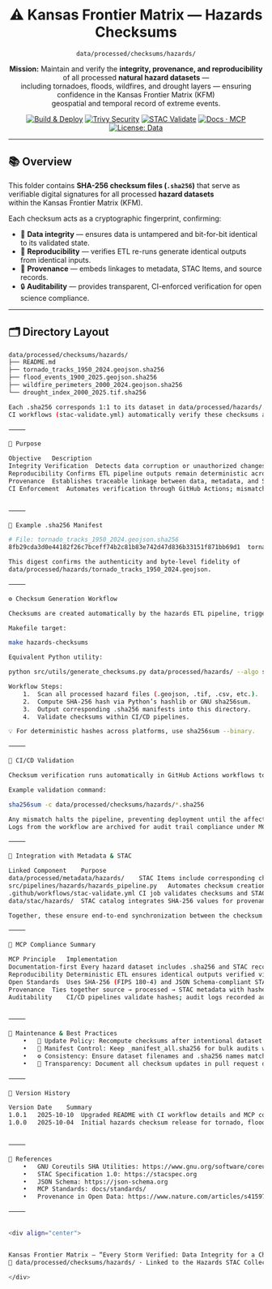 <div align="center">

# ⚠️ Kansas Frontier Matrix — Hazards Checksums  
`data/processed/checksums/hazards/`

**Mission:** Maintain and verify the **integrity, provenance, and reproducibility** of all processed **natural hazard datasets** —  
including tornadoes, floods, wildfires, and drought layers — ensuring confidence in the Kansas Frontier Matrix (KFM)  
geospatial and temporal record of extreme events.

[![Build & Deploy](https://github.com/bartytime4life/Kansas-Frontier-Matrix/actions/workflows/site.yml/badge.svg)](../../../../.github/workflows/site.yml)
[![Trivy Security](https://github.com/bartytime4life/Kansas-Frontier-Matrix/actions/workflows/trivy.yml/badge.svg)](../../../../.github/workflows/trivy.yml)
[![STAC Validate](https://github.com/bartytime4life/Kansas-Frontier-Matrix/actions/workflows/stac-validate.yml/badge.svg)](../../../../.github/workflows/stac-validate.yml)
[![Docs · MCP](https://img.shields.io/badge/Docs-MCP-blue)](../../../../docs/)
[![License: Data](https://img.shields.io/badge/License-CC--BY%204.0-green)](../../../../LICENSE)

</div>

---

## 📚 Overview

This folder contains **SHA-256 checksum files (`.sha256`)** that serve as verifiable digital signatures for all processed **hazard datasets**  
within the Kansas Frontier Matrix (KFM).  

Each checksum acts as a cryptographic fingerprint, confirming:
- 🧩 **Data integrity** — ensures data is untampered and bit-for-bit identical to its validated state.  
- 🔁 **Reproducibility** — verifies ETL re-runs generate identical outputs from identical inputs.  
- 🔗 **Provenance** — embeds linkages to metadata, STAC Items, and source records.  
- 🔒 **Auditability** — provides transparent, CI-enforced verification for open science compliance.  

---

## 🗂️ Directory Layout

```bash
data/processed/checksums/hazards/
├── README.md
├── tornado_tracks_1950_2024.geojson.sha256
├── flood_events_1900_2025.geojson.sha256
├── wildfire_perimeters_2000_2024.geojson.sha256
└── drought_index_2000_2025.tif.sha256

Each .sha256 corresponds 1:1 to its dataset in data/processed/hazards/.
CI workflows (stac-validate.yml) automatically verify these checksums at every commit and deployment.

⸻

🎯 Purpose

Objective	Description
Integrity Verification	Detects data corruption or unauthorized changes post-processing.
Reproducibility	Confirms ETL pipeline outputs remain deterministic across executions.
Provenance	Establishes traceable linkage between data, metadata, and STAC assets.
CI Enforcement	Automates verification through GitHub Actions; mismatches fail validation.


⸻

🧮 Example .sha256 Manifest

# File: tornado_tracks_1950_2024.geojson.sha256
8fb29cda3d0e44182f26c7bceff74b2c81b83e742d47d836b33151f871bb69d1  tornado_tracks_1950_2024.geojson

This digest confirms the authenticity and byte-level fidelity of
data/processed/hazards/tornado_tracks_1950_2024.geojson.

⸻

⚙️ Checksum Generation Workflow

Checksums are created automatically by the hazards ETL pipeline, triggered during dataset post-processing.

Makefile target:

make hazards-checksums

Equivalent Python utility:

python src/utils/generate_checksums.py data/processed/hazards/ --algo sha256

Workflow Steps:
	1.	Scan all processed hazard files (.geojson, .tif, .csv, etc.).
	2.	Compute SHA-256 hash via Python’s hashlib or GNU sha256sum.
	3.	Output corresponding .sha256 manifests into this directory.
	4.	Validate checksums within CI/CD pipelines.

💡 For deterministic hashes across platforms, use sha256sum --binary.

⸻

🧰 CI/CD Validation

Checksum verification runs automatically in GitHub Actions workflows to protect dataset integrity.

Example validation command:

sha256sum -c data/processed/checksums/hazards/*.sha256

Any mismatch halts the pipeline, preventing deployment until the affected dataset is reprocessed and re-hashed.
Logs from the workflow are archived for audit trail compliance under MCP governance.

⸻

🧩 Integration with Metadata & STAC

Linked Component	Purpose
data/processed/metadata/hazards/	STAC Items include corresponding checksums for data verification.
src/pipelines/hazards/hazards_pipeline.py	Automates checksum creation and verification within ETL.
.github/workflows/stac-validate.yml	CI job validates checksums and STAC metadata across commits.
data/stac/hazards/	STAC catalog integrates SHA-256 values for provenance in assets.checksum:sha256.

Together, these ensure end-to-end synchronization between the checksum system, metadata registry, and catalog layer.

⸻

🧠 MCP Compliance Summary

MCP Principle	Implementation
Documentation-first	Every hazard dataset includes .sha256 and STAC records for transparency.
Reproducibility	Deterministic ETL ensures identical outputs verified via SHA-256.
Open Standards	Uses SHA-256 (FIPS 180-4) and JSON Schema-compliant STAC metadata.
Provenance	Ties together source → processed → STAC metadata with hashes.
Auditability	CI/CD pipelines validate hashes; audit logs recorded automatically.


⸻

🧮 Maintenance & Best Practices
	•	🔄 Update Policy: Recompute checksums after intentional dataset updates or reprocessing.
	•	🧩 Manifest Control: Keep _manifest_all.sha256 for bulk audits when publishing releases.
	•	⚙️ Consistency: Ensure dataset filenames and .sha256 names match exactly.
	•	📜 Transparency: Document all checksum updates in pull request descriptions and STAC changelogs.

⸻

📅 Version History

Version	Date	Summary
1.0.1	2025-10-10	Upgraded README with CI workflow details and MCP compliance expansion.
1.0.0	2025-10-04	Initial hazards checksum release for tornado, flood, wildfire, drought datasets.


⸻

📖 References
	•	GNU Coreutils SHA Utilities: https://www.gnu.org/software/coreutils/manual/html_node/sha2-utilities.html
	•	STAC Specification 1.0: https://stacspec.org
	•	JSON Schema: https://json-schema.org
	•	MCP Standards: docs/standards/
	•	Provenance in Open Data: https://www.nature.com/articles/s41597-019-0193-2

⸻


<div align="center">


Kansas Frontier Matrix — “Every Storm Verified: Data Integrity for a Changing Kansas.”
📍 data/processed/checksums/hazards/ · Linked to the Hazards STAC Collection

</div>
```